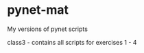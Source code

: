 pynet-mat
=========

My versions of pynet scripts

class3 - contains all scripts for exercises 1 - 4
